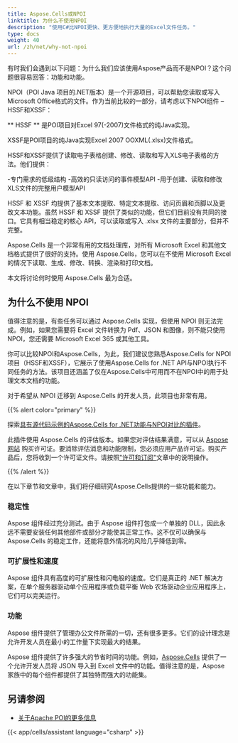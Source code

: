 ```yaml
---
title: Aspose.Cells或NPOI
linktitle: 为什么不使用NPOI
description: "使用C#比NPOI更快、更方便地执行大量的Excel文件任务。"
type: docs
weight: 40
url: /zh/net/why-not-npoi
---
```


有时我们会遇到以下问题：为什么我们应该使用Aspose产品而不是NPOI？这个问题很容易回答：功能和功能。

NPOI（POI Java 项目的.NET版本）是一个开源项目，可以帮助您读取或写入Microsoft Office格式的文件。作为当前比较的一部分，请考虑以下NPOI组件 –  HSSF和XSSF：

** HSSF ** 是POI项目对Excel 97(-2007)文件格式的纯Java实现。

XSSF是POI项目的纯Java实现Excel 2007 OOXML(.xlsx)文件格式。

HSSF和XSSF提供了读取电子表格创建、修改、读取和写入XLS电子表格的方法。他们提供：

-专门需求的低级结构
-高效的只读访问的事件模型API
-用于创建、读取和修改XLS文件的完整用户模型API

HSSF 和 XSSF 均提供了基本文本提取、特定文本提取、访问页眉和页脚以及更改文本功能。虽然 HSSF 和 XSSF 提供了类似的功能，但它们目前没有共同的接口。它具有相当稳定的核心 API，可以读取或写入 .xlsx 文件的主要部分，但并不完整。

Aspose.Cells 是一个非常有用的文档处理库，对所有 Microsoft Excel 和其他文档格式提供了很好的支持。使用 Aspose.Cells，您可以在不使用 Microsoft Excel 的情况下读取、生成、修改、转换、渲染和打印文档。

本文将讨论何时使用 Aspose.Cells 最为合适。

## 为什么不使用 NPOI

值得注意的是，有些任务可以通过 Aspose.Cells 实现，但使用 NPOI 则无法完成。例如，如果您需要将 Excel 文件转换为 Pdf、JSON 和图像，则不能只使用 NPOI，您还需要 Microsoft Excel 365 或其他工具。

你可以比较NPOI和Aspose.Cells，为此，我们建议您熟悉Aspose.Cells for NPOI项目（HSSF和XSSF），它展示了使用Aspose.Cells for .NET API与NPOI执行不同任务的方法。该项目还涵盖了仅在Aspose.Cells中可用而不在NPOI中的用于处理文本文档的功能。

对于希望从 NPOI 迁移到 Aspose.Cells 的开发人员，此项目也非常有用。

{{% alert color="primary" %}}

探索[具有源代码示例的Aspose.Cells for .NET功能与NPOI对比的插件](https://github.com/aspose-cells/Aspose.Cells-for-.NET/tree/master/Plugins/NPOI)。

此插件使用 Aspose.Cells 的评估版本。如果您对评估结果满意，可以从 [Aspose 网站](https://purchase.aspose.com/buy) 购买许可证。要消除评估消息和功能限制，您必须应用产品许可证。购买产品后，您将收到一个许可证文件。请按照["许可和订阅"](/cells/zh/net/licensing/)文章中的说明操作。

{{% /alert %}}

在以下章节和文章中，我们将仔细研究Aspose.Cells提供的一些功能和能力。

### 稳定性

Aspose 组件经过充分测试。由于 Aspose 组件打包成一个单独的 DLL，因此永远不需要安装任何其他部件或部分才能使其正常工作。这不仅可以确保与 Aspose.Cells 的稳定工作，还能将意外情况的风险几乎降低到零。

### 可扩展性和速度

Aspose 组件具有高度的可扩展性和闪电般的速度。它们是真正的 .NET 解决方案，在单个服务器驱动单个应用程序或负载平衡 Web 农场驱动企业应用程序上，它们可以完美运行。

### 功能

Aspose 组件提供了管理办公文件所需的一切，还有很多更多。它们的设计理念是允许开发人员在最小的工作量下实现最大的结果。

Aspose 组件提供了许多强大的节省时间的功能。例如，[Aspose.Cells](https://products.aspose.com/cells/net/) 提供了一个允许开发人员将 JSON 导入到 Excel 文件中的功能。值得注意的是，Aspose 家族中的每个组件都提供了其独特而强大的功能集。

## 另请参阅

* [关于Apache POI的更多信息](https://poi.apache.org/)

{{< app/cells/assistant language="csharp" >}}

